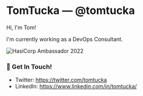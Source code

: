 # TomTucka &mdash; @tomtucka

Hi, I'm Tom!

I'm currently working as a DevOps Consultant.


![HasiCorp Ambassador 2022](https://images.credly.com/size/340x340/images/f5b76188-fc92-4176-b63c-ea36929dd062/image.png)

### 📮 Get In Touch!
- Twitter: https://twitter.com/tomtucka
- LinkedIn: https://www.linkedin.com/in/tomtucka/
